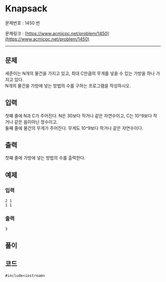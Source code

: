 
# Knapsack #


문제번호 : 1450 번

문제링크 : [https://www.acmicpc.net/problem/1450](https://www.acmicpc.net/problem/1450)

----------

## 문제 ##
세준이는 N개의 물건을 가지고 있고, 최대 C만큼의 무게를 넣을 수 있는 가방을 하나 가지고 있다.  
N개의 물건을 가방에 넣는 방법의 수를 구하는 프로그램을 작성하시오.

## 입력 ##
첫째 줄에 N과 C가 주어진다. N은 30보다 작거나 같은 자연수이고, C는 10^9보다 작거나 같은 음이아닌 정수이고.  
둘째 줄에 물건의 무게가 주어진다. 무게도 10^9보다 작거나 같은 자연수이다.

## 출력 ##
첫째 줄에 가방에 넣는 방법의 수를 출력한다.

## 예제 ##
### 입력 ###
	2 1
	1 1

### 출력 ###
	3


## 풀이 ##

## 코드 ##
	#include<iostream>
